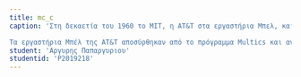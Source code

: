 ```yaml
---
title: mc_c
caption: 'Στη δεκαετία του 1960 το MIT, η AT&T στα εργαστήρια Μπελ, και η General Electric εργάζονταν πάνω σε ένα πειραματικό λειτουργικό σύστημα που λεγόταν Multics (Multiplexed Information and Computing Service), το οποίο είχε σχεδιαστεί ώστε να τρέχει στη σειρά υπολογιστών mainframe GE-645. (Τελικά το Multics έγινε εμπορικό προϊόν, αν και οι πωλήσεις δεν έφτασαν τις προσδοκίες.) Το Multics ήταν ένα διαδραστικό λειτουργικό σύστημα με πολλές νέες δυνατότητες, όπως η αυξημένη ασφάλεια.

Τα εργαστήρια Μπέλ της AT&T αποσύρθηκαν από το πρόγραμμα Multics και ανέπτυξαν τους πόρους τους αλλού. Ένας από τους προγραμματιστές στην ομάδα των εργαστηρίων Μπελ, ο Κεν Τόμσον, συνέχισε να αναπτύσσει λογισμικό για τον μεγάλο υπολογιστή (mainframe) GE-645, και έγραψε ένα παιχνίδι για τον υπολογιστή αυτό, το Space Travel. Όμως, διαπίστωσε ότι το παιχνίδι ήταν πολύ αργό στον υπολογιστή GE, και ακριβό, κοστίζοντας 75 δολάρια για κάθε εκτέλεσή του, και πολύτιμο υπολογιστικό χρόνο. Έτσι, ο Τόμσον ξανάγραψε το παιχνίδι σε συμβολική γλώσσα για τον PDP-7 της DEC, με τη βοήθεια του Ντένις Ρίτσι. Η εμπειρία αυτή, σε συνδυασμό με τη δουλειά του στο πρόγραμμα Multics, οδήγησαν τον Τόμσον να ξεκινήσει ένα καινούριο λειτουργικό σύστημα για τον PDP-7. Οι Τόμσον και Ρίτσι ηγούνταν μιας ομάδας προγραμματιστών, που συμπεριλάμβανε τον Ρουντ Κάναντεϊ, στα εργαστήρια Μπελ, και η οποία ανέπτυσσε ένα σύστημα αρχείων, καθώς και το καινούριο λειτουργικό σύστημα που μπορούσε να εκτελεί πολλές διεργασίες ταυτόχρονα. Συμπεριέλαβαν έναν ερμηνευτή γραμμής εντολών και μερικά μικρά βοηθητικά προγράμματα.'
student: 'Αργυρης Παπαργυριου'
studentid: 'P2019218'
---
```

